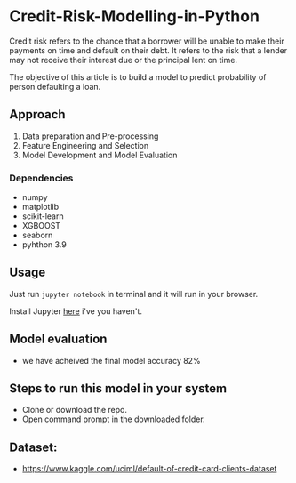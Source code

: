 # Credit-Risk-Modelling-in-Python
Credit risk refers to the chance that a borrower will be unable to make their payments on time and default on their debt. It refers to the risk that a lender may not receive their interest due or the principal lent on time.

The objective of this article is to build a model to predict probability of person defaulting a loan.

## Approach
 1. Data preparation and Pre-processing
 2. Feature Engineering and Selection
 3. Model Development and Model Evaluation

### Dependencies
 
* numpy
* matplotlib
* scikit-learn
* XGBOOST
* seaborn
* pyhthon 3.9

## Usage

Just run `jupyter notebook` in terminal and it will run in your browser.

Install Jupyter [here](http://jupyter.readthedocs.io/en/latest/install.html) i've you haven't.

## Model evaluation
- we have acheived the final model accuracy 82%

## Steps to run this model in your system 
- Clone or download the repo.
- Open command prompt in the downloaded folder.

## Dataset:
- https://www.kaggle.com/uciml/default-of-credit-card-clients-dataset

